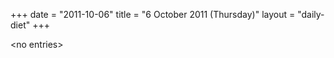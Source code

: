 +++
date = "2011-10-06"
title = "6 October 2011 (Thursday)"
layout = "daily-diet"
+++


\<no entries\>
